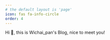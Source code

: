 ```yaml
---
# the default layout is 'page'
icon: fas fa-info-circle
order: 4
---
```


 Hi 👋, this is Wichai_pan's Blog, nice to meet you!
<!-- > Add Markdown syntax content to file `_tabs/about.md`{: .filepath } and it will show up on this page.
{: .prompt-tip } -->
